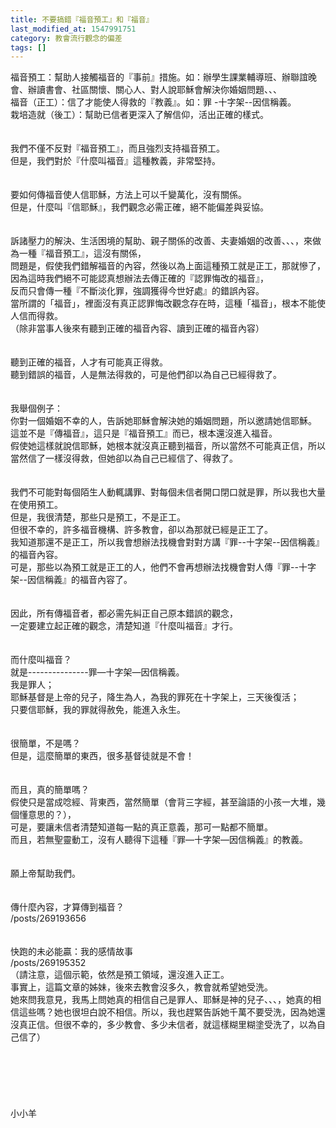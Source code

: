```yaml
---
title: 不要搞錯『福音預工』和『福音』
last_modified_at: 1547991751
category: 教會流行觀念的偏差
tags: []
---
```


福音預工：幫助人接觸福音的『事前』措施。如：辦學生課業輔導班、辦聯誼晚會、辦讀書會、社區關懷、關心人、對人說耶穌會解決你婚姻問題、、、<br>福音（正工）：信了才能使人得救的『教義』。如：罪 -十字架--因信稱義。<br>栽培造就（後工）：幫助已信者更深入了解信仰，活出正確的樣式。<br><!--more--><br><br>我們不僅不反對『福音預工』，而且強烈支持福音預工。<br>但是，我們對於『什麼叫福音』這種教義，非常堅持。<br><br> <br>要如何傳福音使人信耶穌，方法上可以千變萬化，沒有關係。<br>但是，什麼叫『信耶穌』，我們觀念必需正確，絕不能偏差與妥協。<br> <br><br>訴諸壓力的解決、生活困境的幫助、親子關係的改善、夫妻婚姻的改善、、、，來做為一種『福音預工』，這沒有關係，<br>問題是，假使我們錯解福音的內容，然後以為上面這種預工就是正工，那就慘了，<br>因為這時我們絕不可能認真想辦法去傳正確的『認罪悔改的福音』，<br>反而只會傳一種『不斷淡化罪，強調獲得今世好處』的錯誤內容。<br>當所謂的「福音」，裡面沒有真正認罪悔改觀念存在時，這種「福音」，根本不能使人信而得救。<br>（除非當事人後來有聽到正確的福音內容、讀到正確的福音內容）<br> <br><br>聽到正確的福音，人才有可能真正得救。<br>聽到錯誤的福音，人是無法得救的，可是他們卻以為自己已經得救了。<br><br><br>我舉個例子：<br>你對一個婚姻不幸的人，告訴她耶穌會解決她的婚姻問題，所以邀請她信耶穌。<br>這並不是『傳福音』，這只是『福音預工』而已，根本還沒進入福音。<br>假使她這樣就說信耶穌，她根本就沒真正聽到福音，所以當然不可能真正信，所以當然信了一樣沒得救，但她卻以為自己已經信了、得救了。<br> <br><br>我們不可能對每個陌生人動輒講罪、對每個未信者開口閉口就是罪，所以我也大量在使用預工。<br>但是，我很清楚，那些只是預工，不是正工。<br>但很不幸的，許多福音機構、許多教會，卻以為那就已經是正工了。<br>我知道那還不是正工，所以我會想辦法找機會對對方講『罪--十字架--因信稱義』的福音內容。<br>可是，那些以為預工就是正工的人，他們不會再想辦法找機會對人傳『罪--十字架--因信稱義』的福音內容了。<br> <br><br>因此，所有傳福音者，都必需先糾正自己原本錯誤的觀念，<br>一定要建立起正確的觀念，清楚知道『什麼叫福音』才行。<br><br><br>而什麼叫福音？<br>就是---------------罪—十字架—因信稱義。<br>我是罪人；<br>耶穌基督是上帝的兒子，降生為人，為我的罪死在十字架上，三天後復活；<br>只要信耶穌，我的罪就得赦免，能進入永生。<br><br><br>很簡單，不是嗎？<br>但是，這麼簡單的東西，很多基督徒就是不會！<br><br><br>而且，真的簡單嗎？<br>假使只是當成唸經、背東西，當然簡單（會背三字經，甚至論語的小孩一大堆，幾個懂意思的？），<br>可是，要讓未信者清楚知道每一點的真正意義，那可一點都不簡單。<br>而且，若無聖靈動工，沒有人聽得下這種『罪—十字架—因信稱義』的教義。<br><br><br>願上帝幫助我們。<br><br><br>傳什麼內容，才算傳到福音？ <br>/posts/269193656<br><br><br>快跑的未必能贏：我的感情故事<br>/posts/269195352<br>（請注意，這個示範，依然是預工領域，還沒進入正工。<br>事實上，這篇文章的姊妹，後來去教會沒多久，教會就希望她受洗。<br>她來問我意見，我馬上問她真的相信自己是罪人、耶穌是神的兒子、、、，她真的相信這些嗎？她也很坦白說不相信。所以，我也趕緊告訴她千萬不要受洗，因為她還沒真正信。但很不幸的，多少教會、多少未信者，就這樣糊里糊塗受洗了，以為自己信了）<br><br><br><br><br><br><br>小小羊<br><br><br><br><br><br><br>
